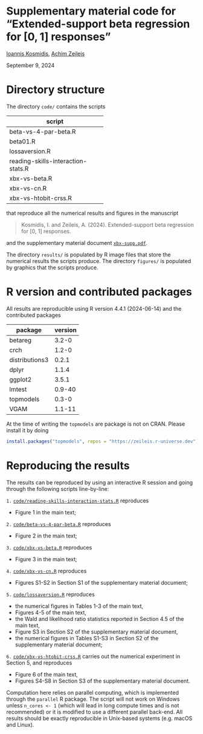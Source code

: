 # Supplementary material code for “Extended-support beta regression for \[0, 1\] responses”

[Ioannis Kosmidis](https://ikosmidis.com), [Achim Zeileis](https://www.zeileis.org)

September 9, 2024

# Directory structure

The directory `code/` contains the scripts

<table style="width:51%;">
<colgroup>
<col style="width: 51%" />
</colgroup>
<thead>
<tr class="header">
<th>script</th>
</tr>
</thead>
<tbody>
<tr class="odd">
<td>beta-vs-4-par-beta.R</td>
</tr>
<tr class="even">
<td>beta01.R</td>
</tr>
<tr class="odd">
<td>lossaversion.R</td>
</tr>
<tr class="even">
<td>reading-skills-interaction-stats.R</td>
</tr>
<tr class="odd">
<td>xbx-vs-beta.R</td>
</tr>
<tr class="even">
<td>xbx-vs-cn.R</td>
</tr>
<tr class="odd">
<td>xbx-vs-htobit-crss.R</td>
</tr>
</tbody>
</table>

that reproduce all the numerical results and figures in the manuscript

> Kosmidis, I. and Zeileis, A. (2024). Extended-support beta regression
> for \[0, 1\] responses.

and the supplementary material document [`xbx-supp.pdf`](xbx-supp.pdf).

The directory `results/` is populated by R image files that store the
numerical results the scripts produce. The directory `figures/` is
populated by graphics that the scripts produce.

# R version and contributed packages

All results are reproducible using R version 4.4.1 (2024-06-14) and the
contributed packages

<table style="width:38%;">
<colgroup>
<col style="width: 23%" />
<col style="width: 13%" />
</colgroup>
<thead>
<tr class="header">
<th>package</th>
<th>version</th>
</tr>
</thead>
<tbody>
<tr class="odd">
<td>betareg</td>
<td>3.2-0</td>
</tr>
<tr class="even">
<td>crch</td>
<td>1.2-0</td>
</tr>
<tr class="odd">
<td>distributions3</td>
<td>0.2.1</td>
</tr>
<tr class="even">
<td>dplyr</td>
<td>1.1.4</td>
</tr>
<tr class="odd">
<td>ggplot2</td>
<td>3.5.1</td>
</tr>
<tr class="even">
<td>lmtest</td>
<td>0.9-40</td>
</tr>
<tr class="odd">
<td>topmodels</td>
<td>0.3-0</td>
</tr>
<tr class="even">
<td>VGAM</td>
<td>1.1-11</td>
</tr>
</tbody>
</table>

At the time of writing the `topmodels` are package is not on CRAN.
Please install it by doing

``` r
install.packages("topmodels", repos = "https://zeileis.r-universe.dev")
```

# Reproducing the results

The results can be reproduced by using an interactive R session and
going through the following scripts line-by-line:

`1.`
[`code/reading-skills-interaction-stats.R`](code/reading-skills-interaction-stats.R)
reproduces

-   Figure 1 in the main text;

`2.` [`code/beta-vs-4-par-beta.R`](code/beta-vs-4-par-beta.R) reproduces

-   Figure 2 in the main text;

`3.` [`code/xbx-vs-beta.R`](code/xbx-vs-beta.R) reproduces

-   Figure 3 in the main text;

`4.` [`code/xbx-vs-cn.R`](code/xbx-vs-cn.R) reproduces

-   Figures S1-S2 in Section S1 of the supplementary material document;

`5.` [`code/lossaversion.R`](code/lossaversion.R) reproduces

-   the numerical figures in Tables 1-3 of the main text,
-   Figures 4-5 of the main text,
-   the Wald and likelihood ratio statistics reported in Section 4.5 of
    the main text,
-   Figure S3 in Section S2 of the supplementary material document,
-   the numerical figures in Tables S1-S3 in Section S2 of the
    supplementary material document;

`6.` [`code/xbx-vs-htobit-crss.R`](code/xbx-vs-htobit-crss.R) carries
out the numerical experiment in Section 5, and reproduces

-   Figure 6 of the main text,
-   Figures S4-S8 in Section S3 of the supplementary material document.

Computation here relies on parallel computing, which is implemented
through the `parallel` R package. The script will not work on Windows
unless `n_cores <- 1` (which will lead in long compute times and is not
recommended) or it is modified to use a different parallel back-end. All
results should be exactly reproducible in Unix-based systems (e.g. macOS
and Linux).

